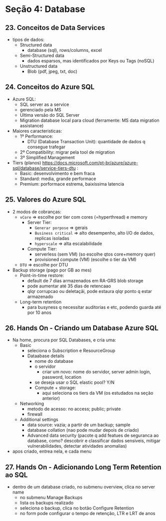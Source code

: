 # Seção 4: Database

## 23. Conceitos de Data Services

- tipos de dados:
    - Structured data
        - database (sql), rows/columns, excel
    - Semi-Structured data
        - dados esparsos, mas identificados por Keys ou Tags (noSQL)
    - Unstructured data
        - Blob (pdf, jpeg, txt, doc)


## 24. Conceitos do Azure SQL

- Azure SQL:
    - SQL server as a service
    - gerenciado pela MS
    - Ultima versão do SQL Server
    - Migration database local para cloud (ferramente: MS data migration assistance)
- Maiores caracteristicas:
    - 1º Performance:
        - DTU (Database Transaction Unit): quantidade de dados q consegue trafegar
    - 2º Compatibility: migrar pela tool de migration
    - 3º Simplified Management
- Tiers (planos) https://docs.microsoft.com/pt-br/azure/azure-sql/database/service-tiers-dtu :
    - Basic: desenvolvimento e bem fraca
    - Standard: media, grande performace
    - Premium: porformace estrema, baixíssima latencia


## 25. Valores do Azure SQL

- 2 modos de cobranças:
    - `vCore` => escolhe por tier com cores (=hyperthread) e memory
        - Server Tier:
            - `Generar porpose` => gerais
            - `Business critical` => alto desempenho, alto I/O de dados, replicas isoladas
            - `hyperscale` => alta escalabilidade
        - Compute Tier:
            - serverless (sem VM) (so escolhe qtos core+memory quer)
            - provisioned compute (VM) (escolhe o tier da VM)
    - `DTU` => escolhe por DTU 
- Backup storage (pago por GB ao mes)
    - Point-in-time restore: 
        - default de 7 dias armazenados em RA-GRS blob storage
        - pode aumentar até 35 dias de retencaao
        - qlqr corrupcao ou deletaçãi, pode estaura qlqr ponto q estar armazenado
    - Long-term retention
        - para busyness q necessitar auditorias e etc, podendo guarda até por 10 anos


## 26. Hands On - Criando um Database Azure SQL

- Na home, procura por SQL Databases, e cria uma:
    - Basic
        - seleciona o Subscription e ResourceGroup
        - Dataabase details
            - nome do database
            - o servidor
                - criar um novo: nome do servidor, server admin login, password, location
            - se deseja usar o SQL elastic pool? Y/N
            - Compute + storage:
                - aqui seleciona os tiers da VM (os estudados na seção anterior)
    - Networking
        - metodo de acesso: no access; public; private
        - firewall
    - Additional settings
        - data source: vazia; a partir de um backup; sample
        - database collation (nao pode mudar depois de criado)
        - Advanced data security (pacote q add featues de seguranca ao database, como? descobrir e classificar dados sensiveis, mitigar vulnerabilidades, detectar atividades anomalias)
- apos criado, entrea nela, e cada menu


## 27. Hands On - Adicionando Long Term Retention ao SQL

- dentro de um database criado, no submenu overview, clica no server name
    - no submenu Manage Backups
    - lista os backups realizado
    - seleciona o backup, clica no botão Configure Retention
    - no form pode configurar o tempo de retenção, LTR e LRT de anos
